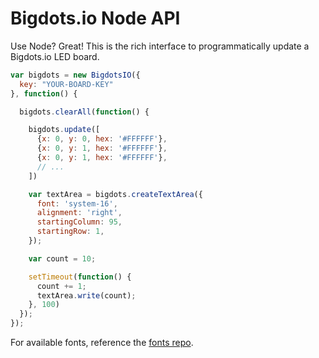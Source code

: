 # Bigdots.io Node API

Use Node? Great! This is the rich interface to programmatically update a Bigdots.io LED board.

```js
var bigdots = new BigdotsIO({
  key: "YOUR-BOARD-KEY"
}, function() {

  bigdots.clearAll(function() {

    bigdots.update([
      {x: 0, y: 0, hex: '#FFFFFF'},
      {x: 0, y: 1, hex: '#FFFFFF'},
      {x: 0, y: 1, hex: '#FFFFFF'},
      // ...
    ])

    var textArea = bigdots.createTextArea({
      font: 'system-16',
      alignment: 'right',
      startingColumn: 95,
      startingRow: 1,
    });

    var count = 10;

    setTimeout(function() {
      count += 1;
      textArea.write(count);
    }, 100)
  });
});

```

For available fonts, reference the [fonts repo](https://github.com/bigdots-io/fonts).
